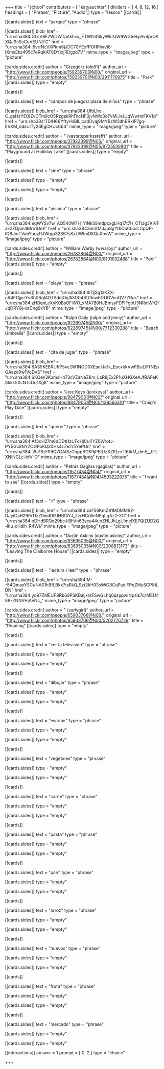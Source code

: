+++
title = "school"
contributors = [ "katyauchter",]
dividers = [ 4, 8, 12, 16,]
headings = [ "Phrase", "Picture", "Audio",]
type = "lesson"
[[cards]]

[[cards.sides]]
text = "parque"
type = "phrase"

[[cards.sides]]
blob_href = "urn:sha384:GLiIV8E2WDWTpAkhxo_FTWtlntSkyWkrQW9WG5ekpAv6prOAXQJ3cScCuVEUNjTC"
href = "urn:sha384:i5vrrNcVXPkm6jJDC70YExfPOHPiwvI8-IXmsEkz495c7eRqKAT8DYjojRDgzd7V"
mime_type = "image/jpeg"
type = "picture"

[cards.sides.credit]
author = "Grzegorz (olo81)"
author_url = "http://www.flickr.com/people/15923970@N00/"
original_url = "http://www.flickr.com/photos/15923970@N00/2911170975"
title = "Park"
[[cards.sides]]
type = "empty"

[[cards]]

[[cards.sides]]
text = "campos de juegos/ plaza de niños"
type = "phrase"

[[cards.sides]]
blob_href = "urn:sha384:UfbLho-C_gsHzYEOIZvCTm9cO5RzgekRhTncHF3jvNWc3o7vMlJvJUqWwrmFKVfp"
href = "urn:sha384:TDlH66YftyHxBILjcadDvqj9MYBzW3dhBRxlP7gq-EhXM_odsUITy26EgCHUc6b4"
mime_type = "image/jpeg"
type = "picture"

[cards.sides.credit]
author = " (vastateparksstaff)"
author_url = "http://www.flickr.com/people/37922399@N05/"
original_url = "http://www.flickr.com/photos/37922399@N05/9725509901"
title = "Playground at Holliday Lake"
[[cards.sides]]
type = "empty"

[[cards]]

[[cards.sides]]
text = "cine"
type = "phrase"

[[cards.sides]]
type = "empty"

[[cards.sides]]
type = "empty"

[[cards]]

[[cards.sides]]
text = "piscina"
type = "phrase"

[[cards.sides]]
blob_href = "urn:sha384:eqWYSv7w_AQ540W7H_YlNkS9mdpcxgLHq17t7H_OTtJg3KiVFakzZQpm3Mrn1UoE"
href = "urn:sha384:6mGMJJu8gYGiOo60osLOpQP-IQ8JnrTVabYuqzRJWrgp32S6TsKxUWImDKQuXhvW"
mime_type = "image/jpeg"
type = "picture"

[cards.sides.credit]
author = "William Warby (wwarby)"
author_url = "http://www.flickr.com/people/26782864@N00/"
original_url = "http://www.flickr.com/photos/26782864@N00/8191002488"
title = "Pool"
[[cards.sides]]
type = "empty"

[[cards]]

[[cards.sides]]
text = "playa"
type = "phrase"

[[cards.sides]]
blob_href = "urn:sha384:I07jjSg1zKZX-uR4FGjjnrYvSh06qf4OTSdejOq3i8D04SDRnw6DUOVonQV7ZRuk"
href = "urn:sha384:zHBqnLeXyK0BsOFiWO_xMA7B0HJBmsyPDFIFgoU3NRmWrQfJqDRYGj-xaDng9xYB"
mime_type = "image/jpeg"
type = "picture"

[cards.sides.credit]
author = "Ralph Daily (ralph and jenny)"
author_url = "http://www.flickr.com/people/92269745@N00/"
original_url = "http://www.flickr.com/photos/92269745@N00/7712330288"
title = "Beach Umbrella"
[[cards.sides]]
type = "empty"

[[cards]]

[[cards.sides]]
text = "cita de jugar"
type = "phrase"

[[cards.sides]]
blob_href = "urn:sha384:6AS5KEBRUff75vc2W1NGD0XEpeIJe1k_EpoxkkVwFBaiLIFfNEpGAazo9w1VoDvS"
href = "urn:sha384:6KQeV2KxmsHn73cVZaNeZ8m_LsR8jEx2P1uXHGXeAJfRAFeKSkkL5XcNTcDq1Xg8"
mime_type = "image/jpeg"
type = "picture"

[cards.sides.credit]
author = "Jere Keys (jerekeys)"
author_url = "http://www.flickr.com/people/98479051@N00/"
original_url = "http://www.flickr.com/photos/98479051@N00/139566310"
title = "Craig's Play Date"
[[cards.sides]]
type = "empty"

[[cards]]

[[cards.sides]]
text = "querer"
type = "phrase"

[[cards.sides]]
blob_href = "urn:sha384:Af3oH27m6dDDtHzUFoHjCui1YZ6WrotJ-PY5Gc8NYZOGPoKQ30Hs4LZe2r5YePUn"
href = "urn:sha384:lj9c16zF99Q7GAt8zOoppBOKRjPBlUzXZKLmTf6tkM_dmE__0TjXNlNCLc-bfV-O"
mime_type = "image/jpeg"
type = "picture"

[cards.sides.credit]
author = "Petras Gagilas (gagilas)"
author_url = "http://www.flickr.com/people/11677434@N04/"
original_url = "http://www.flickr.com/photos/11677434@N04/4593222075"
title = "I want to see"
[[cards.sides]]
type = "empty"

[[cards]]

[[cards.sides]]
text = "ir"
type = "phrase"

[[cards.sides]]
blob_href = "urn:sha384:zaF56KmZ81MOMM9Z-DJyiCaH2R9r11zZ0mdDPJHBf0YJ_ZzrHCd5eNEqLqAz2-3G"
href = "urn:sha384:oDHdBRQq29bcJiBhVn63yea44ubZHLJhLgUlmelXE7QiZUD2Q-lku_oHdih_R4Wa"
mime_type = "image/jpeg"
type = "picture"

[cards.sides.credit]
author = "Dustin Askins (dustin.askins)"
author_url = "http://www.flickr.com/people/83695035@N00/"
original_url = "http://www.flickr.com/photos/83695035@N00/2308813173"
title = "Leaving The Claiborne House"
[[cards.sides]]
type = "empty"

[[cards]]

[[cards.sides]]
text = "lectura / leer"
type = "phrase"

[[cards.sides]]
blob_href = "urn:sha384:M--54QmaoYSCuNA01hBfLBkx7tsRkQ_9zt2kH03sWiG8CqPadiFPqZMySCP8tLDN"
href = "urn:sha384:yo97ZMEUF8Rb68PSKBaljxrsFSwGLhq6qsppwINpsls7qrMEU489-ZNNVHjAeNs_"
mime_type = "image/jpeg"
type = "picture"

[cards.sides.credit]
author = " (surlygirl)"
author_url = "http://www.flickr.com/people/65903766@N00/"
original_url = "http://www.flickr.com/photos/65903766@N00/5202776729"
title = "Reading"
[[cards.sides]]
type = "empty"

[[cards]]

[[cards.sides]]
text = "ver la televisión"
type = "phrase"

[[cards.sides]]
type = "empty"

[[cards.sides]]
type = "empty"

[[cards]]

[[cards.sides]]
text = "dibujar"
type = "phrase"

[[cards.sides]]
type = "empty"

[[cards.sides]]
type = "empty"

[[cards]]

[[cards.sides]]
text = "escribir"
type = "phrase"

[[cards.sides]]
type = "empty"

[[cards.sides]]
type = "empty"

[[cards]]

[[cards.sides]]
text = "vegetales"
type = "phrase"

[[cards.sides]]
type = "empty"

[[cards.sides]]
type = "empty"

[[cards]]

[[cards.sides]]
text = "carne"
type = "phrase"

[[cards.sides]]
type = "empty"

[[cards.sides]]
type = "empty"

[[cards]]

[[cards.sides]]
text = "pasta"
type = "phrase"

[[cards.sides]]
type = "empty"

[[cards.sides]]
type = "empty"

[[cards]]

[[cards.sides]]
text = "pan"
type = "phrase"

[[cards.sides]]
type = "empty"

[[cards.sides]]
type = "empty"

[[cards]]

[[cards.sides]]
text = "arroz"
type = "phrase"

[[cards.sides]]
type = "empty"

[[cards.sides]]
type = "empty"

[[cards]]

[[cards.sides]]
text = "huevos"
type = "phrase"

[[cards.sides]]
type = "empty"

[[cards.sides]]
type = "empty"

[[cards]]

[[cards.sides]]
text = "fruta"
type = "phrase"

[[cards.sides]]
type = "empty"

[[cards.sides]]
type = "empty"

[[cards]]

[[cards.sides]]
text = "mercado"
type = "phrase"

[[cards.sides]]
type = "empty"

[[cards.sides]]
type = "empty"

[[interactions]]
answer = 1
prompt = [ 0, 2,]
type = "choice"

+++
